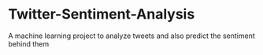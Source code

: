 # Twitter-Sentiment-Analysis
A machine learning project to analyze tweets and also predict the sentiment behind them
